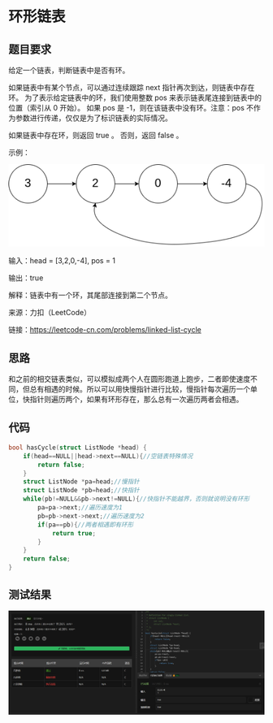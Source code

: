 # 环形链表

## 题目要求

给定一个链表，判断链表中是否有环。

如果链表中有某个节点，可以通过连续跟踪 next 指针再次到达，则链表中存在环。 为了表示给定链表中的环，我们使用整数 pos 来表示链表尾连接到链表中的位置（索引从 0 开始）。 如果 pos 是 -1，则在该链表中没有环。注意：pos 不作为参数进行传递，仅仅是为了标识链表的实际情况。

如果链表中存在环，则返回 true 。 否则，返回 false 。 

示例：

![环形链表示例](https://github.com/xycg529/Summer/blob/master/2.%E9%93%BE%E8%A1%A8/Pictures/%E7%8E%AF%E5%BD%A2%E9%93%BE%E8%A1%A8%E7%A4%BA%E4%BE%8B.png)

输入：head = [3,2,0,-4], pos = 1

输出：true

解释：链表中有一个环，其尾部连接到第二个节点。

来源：力扣（LeetCode）

链接：https://leetcode-cn.com/problems/linked-list-cycle

## 思路

和之前的相交链表类似，可以模拟成两个人在圆形跑道上跑步，二者即使速度不同，但总有相遇的时候。所以可以用快慢指针进行比较，慢指针每次遍历一个单位，快指针则遍历两个，如果有环形存在，那么总有一次遍历两者会相遇。

## 代码

```c
bool hasCycle(struct ListNode *head) {
    if(head==NULL||head->next==NULL){//空链表特殊情况
        return false;
    }
    struct ListNode *pa=head;//慢指针
    struct ListNode *pb=head;//快指针
    while(pb!=NULL&&pb->next!=NULL){//快指针不能越界，否则就说明没有环形
        pa=pa->next;//遍历速度为1
        pb=pb->next->next;//遍历速度为2
        if(pa==pb){//两者相遇即有环形
            return true;
        }
    }
    return false;
}
```

## 测试结果

![环形链表](https://github.com/xycg529/Summer/blob/master/2.%E9%93%BE%E8%A1%A8/Pictures/%E7%8E%AF%E5%BD%A2%E9%93%BE%E8%A1%A8.PNG)
